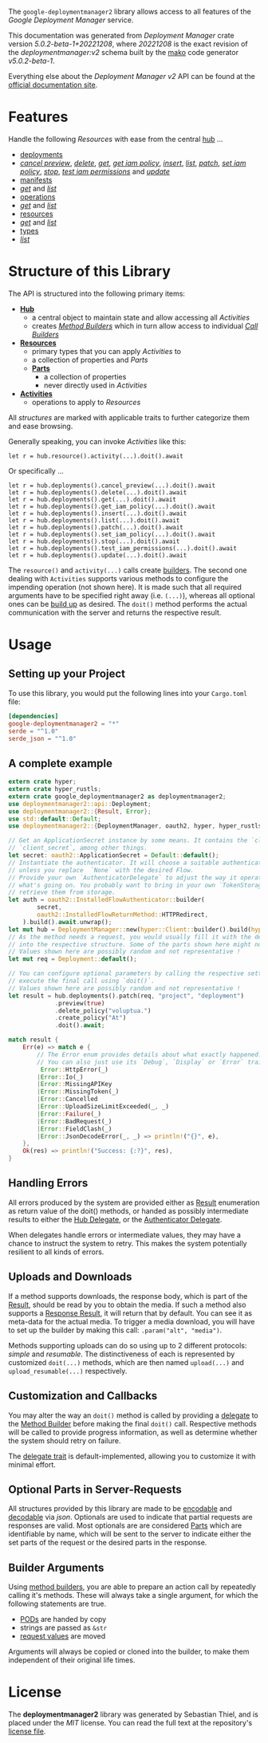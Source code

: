<!---
DO NOT EDIT !
This file was generated automatically from 'src/generator/templates/api/README.md.mako'
DO NOT EDIT !
-->
The `google-deploymentmanager2` library allows access to all features of the *Google Deployment Manager* service.

This documentation was generated from *Deployment Manager* crate version *5.0.2-beta-1+20221208*, where *20221208* is the exact revision of the *deploymentmanager:v2* schema built by the [mako](http://www.makotemplates.org/) code generator *v5.0.2-beta-1*.

Everything else about the *Deployment Manager* *v2* API can be found at the
[official documentation site](https://cloud.google.com/deployment-manager).
# Features

Handle the following *Resources* with ease from the central [hub](https://docs.rs/google-deploymentmanager2/5.0.2-beta-1+20221208/google_deploymentmanager2/DeploymentManager) ... 

* [deployments](https://docs.rs/google-deploymentmanager2/5.0.2-beta-1+20221208/google_deploymentmanager2/api::Deployment)
 * [*cancel preview*](https://docs.rs/google-deploymentmanager2/5.0.2-beta-1+20221208/google_deploymentmanager2/api::DeploymentCancelPreviewCall), [*delete*](https://docs.rs/google-deploymentmanager2/5.0.2-beta-1+20221208/google_deploymentmanager2/api::DeploymentDeleteCall), [*get*](https://docs.rs/google-deploymentmanager2/5.0.2-beta-1+20221208/google_deploymentmanager2/api::DeploymentGetCall), [*get iam policy*](https://docs.rs/google-deploymentmanager2/5.0.2-beta-1+20221208/google_deploymentmanager2/api::DeploymentGetIamPolicyCall), [*insert*](https://docs.rs/google-deploymentmanager2/5.0.2-beta-1+20221208/google_deploymentmanager2/api::DeploymentInsertCall), [*list*](https://docs.rs/google-deploymentmanager2/5.0.2-beta-1+20221208/google_deploymentmanager2/api::DeploymentListCall), [*patch*](https://docs.rs/google-deploymentmanager2/5.0.2-beta-1+20221208/google_deploymentmanager2/api::DeploymentPatchCall), [*set iam policy*](https://docs.rs/google-deploymentmanager2/5.0.2-beta-1+20221208/google_deploymentmanager2/api::DeploymentSetIamPolicyCall), [*stop*](https://docs.rs/google-deploymentmanager2/5.0.2-beta-1+20221208/google_deploymentmanager2/api::DeploymentStopCall), [*test iam permissions*](https://docs.rs/google-deploymentmanager2/5.0.2-beta-1+20221208/google_deploymentmanager2/api::DeploymentTestIamPermissionCall) and [*update*](https://docs.rs/google-deploymentmanager2/5.0.2-beta-1+20221208/google_deploymentmanager2/api::DeploymentUpdateCall)
* [manifests](https://docs.rs/google-deploymentmanager2/5.0.2-beta-1+20221208/google_deploymentmanager2/api::Manifest)
 * [*get*](https://docs.rs/google-deploymentmanager2/5.0.2-beta-1+20221208/google_deploymentmanager2/api::ManifestGetCall) and [*list*](https://docs.rs/google-deploymentmanager2/5.0.2-beta-1+20221208/google_deploymentmanager2/api::ManifestListCall)
* [operations](https://docs.rs/google-deploymentmanager2/5.0.2-beta-1+20221208/google_deploymentmanager2/api::Operation)
 * [*get*](https://docs.rs/google-deploymentmanager2/5.0.2-beta-1+20221208/google_deploymentmanager2/api::OperationGetCall) and [*list*](https://docs.rs/google-deploymentmanager2/5.0.2-beta-1+20221208/google_deploymentmanager2/api::OperationListCall)
* [resources](https://docs.rs/google-deploymentmanager2/5.0.2-beta-1+20221208/google_deploymentmanager2/api::Resource)
 * [*get*](https://docs.rs/google-deploymentmanager2/5.0.2-beta-1+20221208/google_deploymentmanager2/api::ResourceGetCall) and [*list*](https://docs.rs/google-deploymentmanager2/5.0.2-beta-1+20221208/google_deploymentmanager2/api::ResourceListCall)
* [types](https://docs.rs/google-deploymentmanager2/5.0.2-beta-1+20221208/google_deploymentmanager2/api::Type)
 * [*list*](https://docs.rs/google-deploymentmanager2/5.0.2-beta-1+20221208/google_deploymentmanager2/api::TypeListCall)




# Structure of this Library

The API is structured into the following primary items:

* **[Hub](https://docs.rs/google-deploymentmanager2/5.0.2-beta-1+20221208/google_deploymentmanager2/DeploymentManager)**
    * a central object to maintain state and allow accessing all *Activities*
    * creates [*Method Builders*](https://docs.rs/google-deploymentmanager2/5.0.2-beta-1+20221208/google_deploymentmanager2/client::MethodsBuilder) which in turn
      allow access to individual [*Call Builders*](https://docs.rs/google-deploymentmanager2/5.0.2-beta-1+20221208/google_deploymentmanager2/client::CallBuilder)
* **[Resources](https://docs.rs/google-deploymentmanager2/5.0.2-beta-1+20221208/google_deploymentmanager2/client::Resource)**
    * primary types that you can apply *Activities* to
    * a collection of properties and *Parts*
    * **[Parts](https://docs.rs/google-deploymentmanager2/5.0.2-beta-1+20221208/google_deploymentmanager2/client::Part)**
        * a collection of properties
        * never directly used in *Activities*
* **[Activities](https://docs.rs/google-deploymentmanager2/5.0.2-beta-1+20221208/google_deploymentmanager2/client::CallBuilder)**
    * operations to apply to *Resources*

All *structures* are marked with applicable traits to further categorize them and ease browsing.

Generally speaking, you can invoke *Activities* like this:

```Rust,ignore
let r = hub.resource().activity(...).doit().await
```

Or specifically ...

```ignore
let r = hub.deployments().cancel_preview(...).doit().await
let r = hub.deployments().delete(...).doit().await
let r = hub.deployments().get(...).doit().await
let r = hub.deployments().get_iam_policy(...).doit().await
let r = hub.deployments().insert(...).doit().await
let r = hub.deployments().list(...).doit().await
let r = hub.deployments().patch(...).doit().await
let r = hub.deployments().set_iam_policy(...).doit().await
let r = hub.deployments().stop(...).doit().await
let r = hub.deployments().test_iam_permissions(...).doit().await
let r = hub.deployments().update(...).doit().await
```

The `resource()` and `activity(...)` calls create [builders][builder-pattern]. The second one dealing with `Activities` 
supports various methods to configure the impending operation (not shown here). It is made such that all required arguments have to be 
specified right away (i.e. `(...)`), whereas all optional ones can be [build up][builder-pattern] as desired.
The `doit()` method performs the actual communication with the server and returns the respective result.

# Usage

## Setting up your Project

To use this library, you would put the following lines into your `Cargo.toml` file:

```toml
[dependencies]
google-deploymentmanager2 = "*"
serde = "^1.0"
serde_json = "^1.0"
```

## A complete example

```Rust
extern crate hyper;
extern crate hyper_rustls;
extern crate google_deploymentmanager2 as deploymentmanager2;
use deploymentmanager2::api::Deployment;
use deploymentmanager2::{Result, Error};
use std::default::Default;
use deploymentmanager2::{DeploymentManager, oauth2, hyper, hyper_rustls, chrono, FieldMask};

// Get an ApplicationSecret instance by some means. It contains the `client_id` and 
// `client_secret`, among other things.
let secret: oauth2::ApplicationSecret = Default::default();
// Instantiate the authenticator. It will choose a suitable authentication flow for you, 
// unless you replace  `None` with the desired Flow.
// Provide your own `AuthenticatorDelegate` to adjust the way it operates and get feedback about 
// what's going on. You probably want to bring in your own `TokenStorage` to persist tokens and
// retrieve them from storage.
let auth = oauth2::InstalledFlowAuthenticator::builder(
        secret,
        oauth2::InstalledFlowReturnMethod::HTTPRedirect,
    ).build().await.unwrap();
let mut hub = DeploymentManager::new(hyper::Client::builder().build(hyper_rustls::HttpsConnectorBuilder::new().with_native_roots().https_or_http().enable_http1().enable_http2().build()), auth);
// As the method needs a request, you would usually fill it with the desired information
// into the respective structure. Some of the parts shown here might not be applicable !
// Values shown here are possibly random and not representative !
let mut req = Deployment::default();

// You can configure optional parameters by calling the respective setters at will, and
// execute the final call using `doit()`.
// Values shown here are possibly random and not representative !
let result = hub.deployments().patch(req, "project", "deployment")
             .preview(true)
             .delete_policy("voluptua.")
             .create_policy("At")
             .doit().await;

match result {
    Err(e) => match e {
        // The Error enum provides details about what exactly happened.
        // You can also just use its `Debug`, `Display` or `Error` traits
         Error::HttpError(_)
        |Error::Io(_)
        |Error::MissingAPIKey
        |Error::MissingToken(_)
        |Error::Cancelled
        |Error::UploadSizeLimitExceeded(_, _)
        |Error::Failure(_)
        |Error::BadRequest(_)
        |Error::FieldClash(_)
        |Error::JsonDecodeError(_, _) => println!("{}", e),
    },
    Ok(res) => println!("Success: {:?}", res),
}

```
## Handling Errors

All errors produced by the system are provided either as [Result](https://docs.rs/google-deploymentmanager2/5.0.2-beta-1+20221208/google_deploymentmanager2/client::Result) enumeration as return value of
the doit() methods, or handed as possibly intermediate results to either the 
[Hub Delegate](https://docs.rs/google-deploymentmanager2/5.0.2-beta-1+20221208/google_deploymentmanager2/client::Delegate), or the [Authenticator Delegate](https://docs.rs/yup-oauth2/*/yup_oauth2/trait.AuthenticatorDelegate.html).

When delegates handle errors or intermediate values, they may have a chance to instruct the system to retry. This 
makes the system potentially resilient to all kinds of errors.

## Uploads and Downloads
If a method supports downloads, the response body, which is part of the [Result](https://docs.rs/google-deploymentmanager2/5.0.2-beta-1+20221208/google_deploymentmanager2/client::Result), should be
read by you to obtain the media.
If such a method also supports a [Response Result](https://docs.rs/google-deploymentmanager2/5.0.2-beta-1+20221208/google_deploymentmanager2/client::ResponseResult), it will return that by default.
You can see it as meta-data for the actual media. To trigger a media download, you will have to set up the builder by making
this call: `.param("alt", "media")`.

Methods supporting uploads can do so using up to 2 different protocols: 
*simple* and *resumable*. The distinctiveness of each is represented by customized 
`doit(...)` methods, which are then named `upload(...)` and `upload_resumable(...)` respectively.

## Customization and Callbacks

You may alter the way an `doit()` method is called by providing a [delegate](https://docs.rs/google-deploymentmanager2/5.0.2-beta-1+20221208/google_deploymentmanager2/client::Delegate) to the 
[Method Builder](https://docs.rs/google-deploymentmanager2/5.0.2-beta-1+20221208/google_deploymentmanager2/client::CallBuilder) before making the final `doit()` call. 
Respective methods will be called to provide progress information, as well as determine whether the system should 
retry on failure.

The [delegate trait](https://docs.rs/google-deploymentmanager2/5.0.2-beta-1+20221208/google_deploymentmanager2/client::Delegate) is default-implemented, allowing you to customize it with minimal effort.

## Optional Parts in Server-Requests

All structures provided by this library are made to be [encodable](https://docs.rs/google-deploymentmanager2/5.0.2-beta-1+20221208/google_deploymentmanager2/client::RequestValue) and 
[decodable](https://docs.rs/google-deploymentmanager2/5.0.2-beta-1+20221208/google_deploymentmanager2/client::ResponseResult) via *json*. Optionals are used to indicate that partial requests are responses 
are valid.
Most optionals are are considered [Parts](https://docs.rs/google-deploymentmanager2/5.0.2-beta-1+20221208/google_deploymentmanager2/client::Part) which are identifiable by name, which will be sent to 
the server to indicate either the set parts of the request or the desired parts in the response.

## Builder Arguments

Using [method builders](https://docs.rs/google-deploymentmanager2/5.0.2-beta-1+20221208/google_deploymentmanager2/client::CallBuilder), you are able to prepare an action call by repeatedly calling it's methods.
These will always take a single argument, for which the following statements are true.

* [PODs][wiki-pod] are handed by copy
* strings are passed as `&str`
* [request values](https://docs.rs/google-deploymentmanager2/5.0.2-beta-1+20221208/google_deploymentmanager2/client::RequestValue) are moved

Arguments will always be copied or cloned into the builder, to make them independent of their original life times.

[wiki-pod]: http://en.wikipedia.org/wiki/Plain_old_data_structure
[builder-pattern]: http://en.wikipedia.org/wiki/Builder_pattern
[google-go-api]: https://github.com/google/google-api-go-client

# License
The **deploymentmanager2** library was generated by Sebastian Thiel, and is placed 
under the *MIT* license.
You can read the full text at the repository's [license file][repo-license].

[repo-license]: https://github.com/Byron/google-apis-rsblob/main/LICENSE.md

